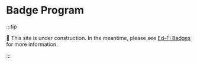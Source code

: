 # Badge Program

:::tip

🚧 This site is under construction. In the meantime, please see
[Ed-Fi Badges](https://edfi.atlassian.net/wiki/spaces/EDFIBADGE/overview) for
more information.

:::
